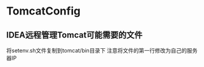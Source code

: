 # TomcatConfig

## IDEA远程管理Tomcat可能需要的文件
将setenv.sh文件复制到tomcat/bin目录下
注意将文件的第一行<Server IP>修改为自己的服务器IP
